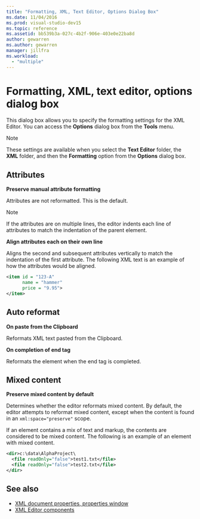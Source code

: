 ```yaml
---
title: "Formatting, XML, Text Editor, Options Dialog Box"
ms.date: 11/04/2016
ms.prod: visual-studio-dev15
ms.topic: reference
ms.assetid: bb539b3a-027c-4b2f-906e-403e0e22ba8d
author: gewarren
ms.author: gewarren
manager: jillfra
ms.workload:
  - "multiple"
---
```

# Formatting, XML, text editor, options dialog box

This dialog box allows you to specify the formatting settings for the XML Editor. You can access the **Options** dialog box from the **Tools** menu.

> [!NOTE]
> These settings are available when you select the **Text Editor** folder, the **XML** folder, and then the **Formatting** option from the **Options** dialog box.

## Attributes
 **Preserve manual attribute formatting**

 Attributes are not reformatted. This is the default.

> [!NOTE]
> If the attributes are on multiple lines, the editor indents each line of attributes to match the indentation of the parent element.

 **Align attributes each on their own line**

 Aligns the second and subsequent attributes vertically to match the indentation of the first attribute. The following XML text is an example of how the attributes would be aligned.

```xml
<item id = "123-A"
      name = "hammer"
      price = "9.95">
</item>
```

## Auto reformat
 **On paste from the Clipboard**

 Reformats XML text pasted from the Clipboard.

 **On completion of end tag**

 Reformats the element when the end tag is completed.

## Mixed content
 **Preserve mixed content by default**

 Determines whether the editor reformats mixed content. By default, the editor attempts to reformat mixed content, except when the content is found in an `xml:space="preserve"` scope.

 If an element contains a mix of text and markup, the contents are considered to be mixed content. The following is an example of an element with mixed content.

```xml
<dir>c:\data\AlphaProject\
  <file readOnly="false">test1.txt</file>
  <file readOnly="false">test2.txt</file>
</dir>
```

## See also

- [XML document properties, properties window](../xml-tools/xml-document-properties-properties-window.md)
- [XML Editor components](../xml-tools/xml-editor-components.md)